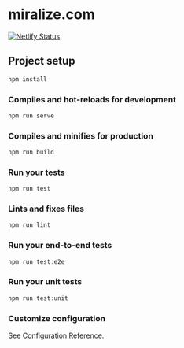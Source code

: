 # miralize.com

[![Netlify Status](https://api.netlify.com/api/v1/badges/ee93c1d4-a6f1-4680-b089-17c4a488f94e/deploy-status)](https://app.netlify.com/sites/relaxed-edison-d64e22/deploys)

## Project setup

```js
npm install
```

### Compiles and hot-reloads for development

```js
npm run serve
```

### Compiles and minifies for production

```js
npm run build
```

### Run your tests

```js
npm run test
```

### Lints and fixes files

```js
npm run lint
```

### Run your end-to-end tests

```js
npm run test:e2e
```

### Run your unit tests

```js
npm run test:unit
```

### Customize configuration

See [Configuration Reference](https://cli.vuejs.org/config/).
